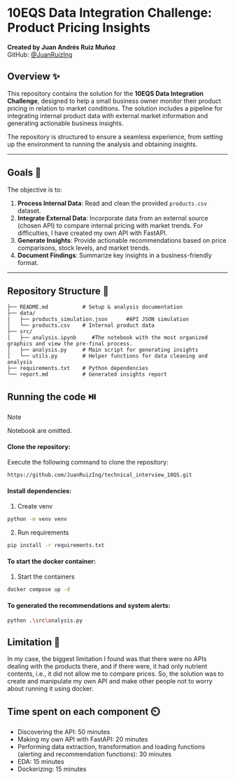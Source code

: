 # 10EQS Data Integration Challenge: Product Pricing Insights

**Created by Juan Andrés Ruiz Muñoz**  
GitHub: [@JuanRuizIng](https://github.com/JuanRuizIng)

## Overview ✨

This repository contains the solution for the **10EQS Data Integration Challenge**, designed to help a small business owner monitor their product pricing in relation to market conditions. The solution includes a pipeline for integrating internal product data with external market information and generating actionable business insights.

The repository is structured to ensure a seamless experience, from setting up the environment to running the analysis and obtaining insights.

---

## Goals 🎯

The objective is to:

1. **Process Internal Data**: Read and clean the provided `products.csv` dataset.  
2. **Integrate External Data**: Incorporate data from an external source (chosen API) to compare internal pricing with market trends. For difficulties, I have created my own API with FastAPI.
3. **Generate Insights**: Provide actionable recommendations based on price comparisons, stock levels, and market trends.  
4. **Document Findings**: Summarize key insights in a business-friendly format.  

---

## Repository Structure 📂

```plaintext
├── README.md           # Setup & analysis documentation
├── data/
|   ├── products_simulation.json      #API JSON simulation
│   └── products.csv    # Internal product data
├── src/
|   ├── analysis.ipynb     #The notebook with the most organized graphics and view the pre-final process.
│   ├── analysis.py     # Main script for generating insights
│   └── utils.py        # Helper functions for data cleaning and analysis
├── requirements.txt    # Python dependencies
└── report.md           # Generated insights report
```

## Running the code ⏯️

> [!NOTE]
> Notebook are omitted.

#### Clone the repository:

Execute the following command to clone the repository:

```bash
https://github.com/JuanRuizIng/technical_interview_10QS.git
```

#### Install dependencies:

1. Create venv

```bash
python -m venv venv
```

2. Run requirements

```bash
pip install -r requirements.txt
```

#### To start the docker container:

1. Start the containers
```bash
docker compose up -d
```

#### To generated the recommendations and system alerts:
```bash
python .\src\analysis.py
```

## Limitation 💢
In my case, the biggest limitation I found was that there were no APIs dealing with the products there, and if there were, it had only nutrient contents, i.e., it did not allow me to compare prices. So, the solution was to create and manipulate my own API and make other people not to worry about running it using docker.

## Time spent on each component ⏲️
* Discovering the API: 50 minutes
* Making my own API with FastAPI: 20 minutes
* Performing data extraction, transformation and loading functions (alerting and recommendation functions): 30 minutes
* EDA: 15 minutes
* Dockerizing: 15 minutes
